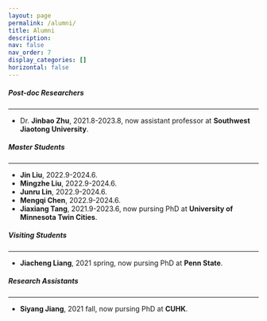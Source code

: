 ```yaml
---
layout: page
permalink: /alumni/
title: Alumni
description: 
nav: false
nav_order: 7
display_categories: []
horizontal: false
---
```

##### Post-doc Researchers
---
- Dr. **Jinbao Zhu**, 2021.8-2023.8, now assistant professor at **Southwest Jiaotong University**.

##### Master Students
---
- **Jin Liu**, 2022.9-2024.6.
- **Mingzhe Liu**, 2022.9-2024.6.
- **Junru Lin**, 2022.9-2024.6.
- **Mengqi Chen**, 2022.9-2024.6.
- **Jiaxiang Tang**, 2021.9-2023.6, now pursing PhD at **University of Minnesota Twin Cities**.

##### Visiting Students
---
- **Jiacheng Liang**, 2021 spring, now pursing PhD at **Penn State**.

##### Research Assistants
---
- **Siyang Jiang**, 2021 fall, now pursing PhD at **CUHK**.
